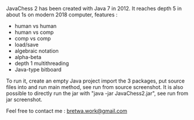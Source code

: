 JavaChess 2 has been created with Java 7 in 2012. It reaches depth 5 in about 1s on modern 2018 computer, features :

- human vs human
- human vs comp
- comp vs comp
- load/save
- algebraic notation
- alpha-beta
- depth 1 multithreading
- Java-type bitboard

To run it, create an empty Java project import the 3 packages, put source files into and run main method, see run from source screenshot. It is also possible to directly run the jar with "java -jar JavaChess2.jar", see run from jar screenshot.

Feel free to contact me : bretwa.work@gmail.com
